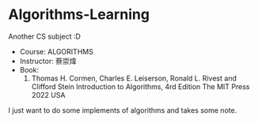 # Algorithms-Learning
Another CS subject :D
* Course: ALGORITHMS
* Instructor: 蔡崇煒	
* Book: 
    1. Thomas H. Cormen, Charles E. Leiserson, Ronald L. Rivest and Clifford Stein	Introduction to Algorithms, 4rd Edition	The MIT Press	2022	USA

I just want to do some implements of algorithms and takes some note.